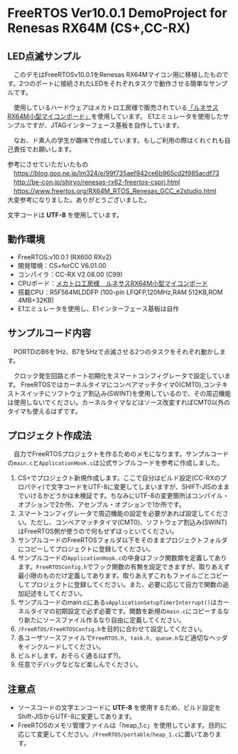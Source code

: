 # FreeRTOS Ver10.0.1 DemoProject for Renesas RX64M (CS+,CC-RX)

## LED点滅サンプル
　このデモはFreeRTOSv10.0.1をRenesas RX64Mマイコン用に移植したものです。2つのポートに接続されたLEDをそれぞれタスクで動作させる簡単なサンプルです。
 
 　使用しているハードウェアはメカトロ工房様で販売されている[「ルネサスRX64M小型マイコンボード」](http://www.mechatro-kobo.com/shopdetail/000000000041/)を使用しています。
  E1エミュレータを使用したサンプルですが、JTAGインターフェース基板を自作しています。
 
 　なお、ド素人の学生が趣味で作成しています。もしご利用の際はくれぐれも自己責任でお願いします。
  
  参考にさせていただいたもの  
　<https://blog.goo.ne.jp/lm324/e/99f735aef942ce6b965cd2f985acdf73>  
　<http://be-con.jp/shiryo/renesas-rx62-freertos-csprj.html>  
　<https://www.freertos.org/RX64M_RTOS_Renesas_GCC_e2studio.html>  
大変参考になりました。ありがとうございました。

文字コードは __UTF-8__ を使用しています。
 
 ## 動作環境
* FreeRTOS:v10.0.1 (RX600 RXv2)  
* 開発環境：CS+forCC V6.01.00  
* コンパイラ：CC-RX V2.08.00 (C99)  
* CPUボード：[メカトロ工房様　ルネサスRX64M小型マイコンボード](http://www.mechatro-kobo.com/shopdetail/000000000041/) 
* 搭載CPU：R5F564MLDDFP (100-pin LFQFP,120MHz,RAM 512KB,ROM 4MB+32KB)
* E1エミュレータを使用し、E1インターフェース基板は自作

## サンプルコード内容
　PORTDのB6を1Hz、B7を5Hzで点滅させる2つのタスクをそれぞれ動かします。

　クロック発生回路とポート初期化をスマートコンフィグレータで設定しています。 
FreeRTOSではカーネルタイマにコンペアマッチタイマ0(CMT0),コンテキストスイッチにソフトウェア割込み(SWINT)を使用しているので、その周辺機能は使用しないでください。カーネルタイマなどはソース改変すればCMT0以外のタイマも使えるはずです。

## プロジェクト作成法
　自力でFreeRTOSプロジェクトを作るためのメモになります。サンプルコードの`main.c`と`ApplicationHook.c`は公式サンプルコードを参考に作成しました。

  1. CS+でプロジェクト新規作成します。ここで自分はビルド設定(CC-RXのプロパティ)で文字コードをUTF-8に変更してしまいますが、SHIFT-JISのままでいけるかどうかは未検証です。ちなみにUTF-8の変更箇所はコンパイル・オプションで2か所、アセンブル・オプションで1か所です。
  1. スマートコンフィグレータで周辺機能の設定を必要があれば設定してください。ただし、コンペアマッチタイマ(CMT0)、ソフトウェア割込み(SWINT)はFreeRTOS側が使うので何もせずほっといてください。  
  1. サンプルコードのFreeRTOSフォルダ以下をそのままプロジェクトフォルダにコピーしてプロジェクトに登録してください。
  1. サンプルコードの`ApplicationHook.c`の中身はフック関数類を定義してあります。`FreeRTOSConfig.h`でフック関数の有無を設定できますが、取りあえず最小限のものだけ定義してあります。取りあえずこれもファイルごとコピーしてプロジェクトに登録してください。また、必要に応じて自力で関数の追加記述をしてください。
  1. サンプルコードのmain.cにある`vApplicationSetupTimerInterrupt()`はカーネルタイマの初期設定で必ず必要です。関数を新規の`main.c`にコピーするなり新たにソースファイル作るなり自由に定義してください。
  1. `/FreeRTOS/FreeRTOSConfig.h`を目的に合わせて設定してください。
  1. 各ユーザソースファイルで`FreeRTOS.h, task.h, queue.h`など適切なヘッダをインクルードしてください。
  1. ビルドします。おそらく通る(はず?)。
  1. 任意でデバッグなどなど楽しんでください。
  
## 注意点
* ソースコードの文字エンコードに __UTF-8__ を使用するため、ビルド設定をShift-JISからUTF-8に変更してあります。
* FreeRTOSのメモリ管理ファイルは「heap_1.c」を使用しています。目的に応じて変更してください。`/FreeRTOS/portable/heap_1.c`に置いてあります。